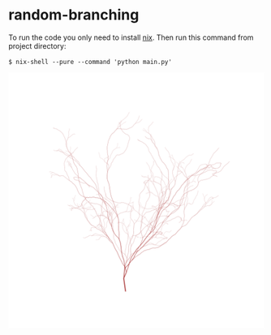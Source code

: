 # random-branching

To run the code you only need to install [nix](https://nixos.org/download.html). Then run this command from project directory:

```shell
$ nix-shell --pure --command 'python main.py'
```

<img src="./vessel.png" />
